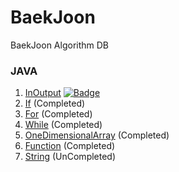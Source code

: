 # BaekJoon
BaekJoon Algorithm DB

### JAVA

1. [InOutput](https://github.com/harandal24601/BaekJoon/tree/main/JAVA/InOutput) [![Badge](https://img.shields.io/badge/Tech%20Blog-555263?style=flat&logoColor=green)](https://www.acmicpc.net/step/1)
2. [If](https://github.com/harandal24601/BaekJoon/tree/main/JAVA/If) (Completed)
3. [For](https://github.com/harandal24601/BaekJoon/tree/main/JAVA/For) (Completed)
4. [While](https://github.com/harandal24601/BaekJoon/tree/main/JAVA/While) (Completed)
5. [OneDimensionalArray](https://github.com/harandal24601/BaekJoon/tree/main/JAVA/Array/OneDimensional) (Completed)
6. [Function](https://github.com/harandal24601/BaekJoon/tree/main/JAVA/Function) (Completed)
7. [String](https://github.com/harandal24601/BaekJoon/tree/main/JAVA/String) (UnCompleted)
